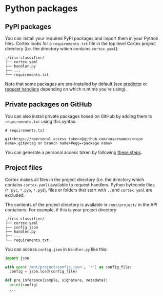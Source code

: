 # Python packages

## PyPI packages

You can install your required PyPI packages and import them in your Python files. Cortex looks for a `requirements.txt` file in the top level Cortex project directory \(i.e. the directory which contains `cortex.yaml`\):

```text
./iris-classifier/
├── cortex.yaml
├── handler.py
├── ...
└── requirements.txt
```

Note that some packages are pre-installed by default \(see [predictor](../deployments/predictor.md) or [request handlers](../deployments/request-handlers.md) depending on which runtime you're using\).

## Private packages on GitHub

You can also install private packages hosed on GitHub by adding them to `requirements.txt` using this syntax:

```text
# requirements.txt

git+https://<personal access token>@github.com/<username>/<repo name>.git@<tag or branch name>#egg=<package name>
```

You can generate a personal access token by following [these steps](https://help.github.com/en/github/authenticating-to-github/creating-a-personal-access-token-for-the-command-line).

## Project files

Cortex makes all files in the project directory \(i.e. the directory which contains `cortex.yaml`\) available to request handlers. Python bytecode files \(`*.pyc`, `*.pyo`, `*.pyd`\), files or folders that start with `.`, and `cortex.yaml` are excluded.

The contents of the project directory is available in `/mnt/project/` in the API containers. For example, if this is your project directory:

```text
./iris-classifier/
├── cortex.yaml
├── config.json
├── handler.py
├── ...
└── requirements.txt
```

You can access `config.json` in `handler.py` like this:

```python
import json

with open('/mnt/project/config.json', 'r') as config_file:
  config = json.load(config_file)

def pre_inference(sample, signature, metadata):
  print(config)
  ...
```

